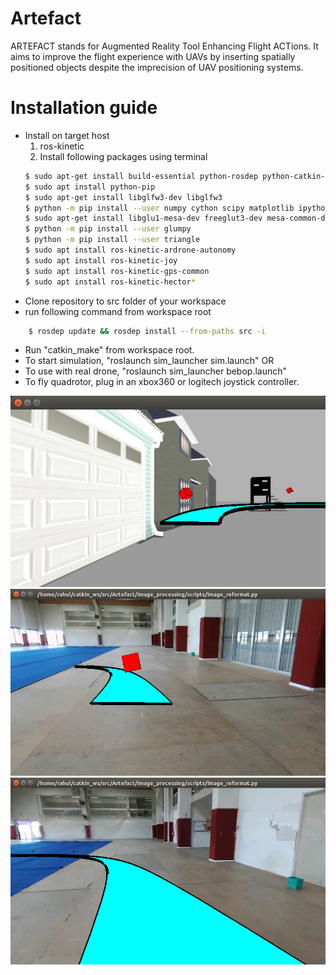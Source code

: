 # Artefact

ARTEFACT stands for Augmented Reality Tool Enhancing Flight ACTions.
It aims to improve the flight experience with UAVs by inserting  spatially positioned objects despite the imprecision of UAV positioning systems.

# Installation guide

+ Install on target host
	1. ros-kinetic
	2. Install following packages using terminal
	```sh
	$ sudo apt-get install build-essential python-rosdep python-catkin-tools
	$ sudo apt install python-pip
	$ sudo apt-get install libglfw3-dev libglfw3
	$ python -m pip install --user numpy cython scipy matplotlib ipython jupyter sympy nose 
	$ sudo apt-get install libglu1-mesa-dev freeglut3-dev mesa-common-dev
	$ python -m pip install --user glumpy
	$ python -m pip install --user triangle
	$ sudo apt install ros-kinetic-ardrone-autonomy
	$ sudo apt install ros-kinetic-joy
	$ sudo apt install ros-kinetic-gps-common
	$ sudo apt install ros-kinetic-hector*
	```
+ Clone repository to src folder of your workspace
+ run following command from workspace root 
```sh
	$ rosdep update && rosdep install --from-paths src -i
```
+ Run "catkin_make" from workspace root. 
+ To start simulation, "roslaunch sim_launcher sim.launch" OR
+ To use with real drone, "roslaunch sim_launcher bebop.launch"
+ To fly quadrotor, plug in an xbox360 or logitech joystick controller.

![](resources/index.jpeg)
![](resources/index1.jpeg)
![](resources/index2.jpeg)

